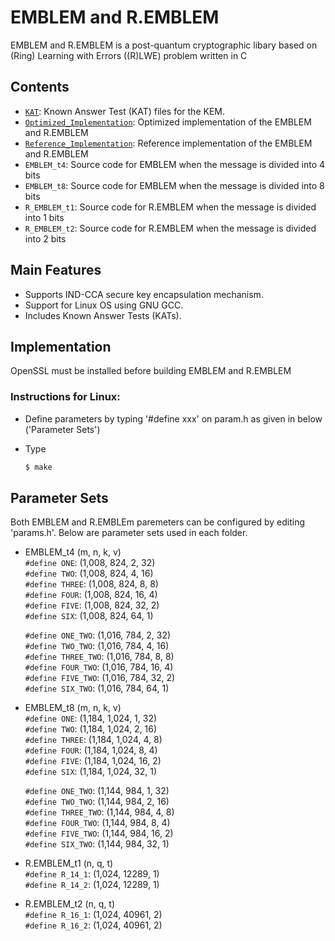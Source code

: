 # EMBLEM and R.EMBLEM




EMBLEM and R.EMBLEM is a post-quantum cryptographic libary based on (Ring) Learning with Errors ((R)LWE) problem written in C


## Contents

* [`KAT`](KAT/): Known Answer Test (KAT) files for the KEM.
* [`Optimized_Implementation`](Optimized_Implementation/): Optimized implementation of the EMBLEM and R.EMBLEM
* [`Reference_Implementation`](Reference_Implementation/): Reference implementation of the EMBLEM and R.EMBLEM
* `EMBLEM_t4`: Source code for EMBLEM when the message is divided into 4 bits
* `EMBLEM_t8`: Source code for EMBLEM when the message is divided into 8 bits
* `R_EMBLEM_t1`: Source code for R.EMBLEM when the message is divided into 1 bits
* `R_EMBLEM_t2`: Source code for R.EMBLEM when the message is divided into 2 bits


## Main Features

- Supports IND-CCA secure key encapsulation mechanism.
- Support for Linux OS using GNU GCC.     
- Includes Known Answer Tests (KATs).



## Implementation

OpenSSL must be installed before building EMBLEM and R.EMBLEM

### Instructions for Linux:

- Define parameters by typing '#define xxx' on param.h as given in below ('Parameter Sets')
- Type 

  ```sh
  $ make
  ```

## Parameter Sets
Both EMBLEM and R.EMBLEm paremeters can be configured by editing 'params.h'.
Below are parameter sets used in each folder.

* EMBLEM_t4 (m, n, k, v)  
  `#define ONE`: (1,008, 824, 2, 32)  
  `#define TWO`: (1,008, 824, 4, 16)  
  `#define THREE`: (1,008, 824, 8, 8)  
  `#define FOUR`: (1,008, 824, 16, 4)  
  `#define FIVE`: (1,008, 824, 32, 2)  
  `#define SIX`: (1,008, 824, 64, 1)  

  `#define ONE_TWO`: (1,016, 784, 2, 32)  
  `#define TWO_TWO`: (1,016, 784, 4, 16)  
  `#define THREE_TWO`: (1,016, 784, 8, 8)  
  `#define FOUR_TWO`: (1,016, 784, 16, 4)  
  `#define FIVE_TWO`: (1,016, 784, 32, 2)  
  `#define SIX_TWO`: (1,016, 784, 64, 1)  
  
* EMBLEM_t8 (m, n, k, v)  
  `#define ONE`: (1,184, 1,024, 1, 32)  
  `#define TWO`: (1,184, 1,024, 2, 16)  
  `#define THREE`: (1,184, 1,024, 4, 8)  
  `#define FOUR`: (1,184, 1,024, 8, 4)  
  `#define FIVE`: (1,184, 1,024, 16, 2)  
  `#define SIX`: (1,184, 1,024, 32, 1)  

  `#define ONE_TWO`: (1,144, 984, 1, 32)  
  `#define TWO_TWO`: (1,144, 984, 2, 16)  
  `#define THREE_TWO`: (1,144, 984, 4, 8)  
  `#define FOUR_TWO`: (1,144, 984, 8, 4)  
  `#define FIVE_TWO`: (1,144, 984, 16, 2)  
  `#define SIX_TWO`: (1,144, 984, 32, 1)  

* R.EMBLEM_t1 (n, q, t)  
  `#define R_14_1`: (1,024, 12289, 1)  
  `#define R_14_2`: (1,024, 12289, 1)  

* R.EMBLEM_t2 (n, q, t)  
  `#define R_16_1`: (1,024, 40961, 2)  
  `#define R_16_2`: (1,024, 40961, 2)  






